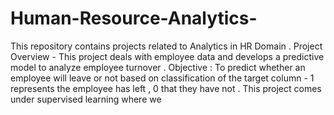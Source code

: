 # Human-Resource-Analytics-
This repository contains projects related to Analytics in HR Domain .
Project Overview - This project deals with employee data and develops a predictive model to analyze employee turnover .
Objective :
To predict whether an employee will leave or not based on classification of the target column - 1 represents the employee has left , 0 that they have not .
This project comes under supervised learning where we 
